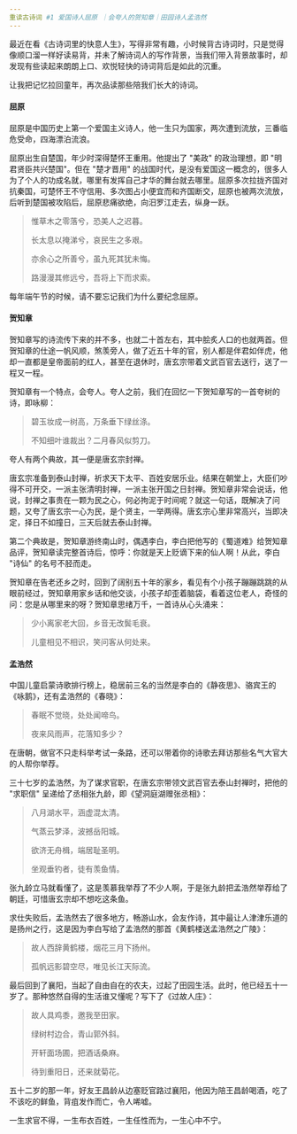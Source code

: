 ```yaml
---
重读古诗词 #1 爱国诗人屈原 ｜会夸人的贺知章｜田园诗人孟浩然 
---
```


最近在看《古诗词里的快意人生》，写得非常有趣，小时候背古诗词时，只是觉得像顺口溜一样好读易背，并未了解诗词人的写作背景，当我们带入背景故事时，却发现有些读起来朗朗上口、欢悦轻快的诗词背后是如此的沉重。

让我把记忆拉回童年，再次品读那些陪我们长大的诗词。

#### 屈原

屈原是中国历史上第一个爱国主义诗人，他一生只为国家，两次遭到流放，三番临危受命，四海漂泊流浪。

屈原出生自楚国，年少时深得楚怀王重用。他提出了 "美政" 的政治理想，即 "明君贤臣共兴楚国"。但在 "楚才晋用" 的战国时代，是没有爱国这一概念的，很多人为了个人的功成名就，哪里有发挥自己才华的舞台就去哪里。屈原多次拉拢齐国对抗秦国，可楚怀王不守信用、多次图占小便宜而和齐国断交，屈原也被两次流放，后听到楚国被攻陷后，屈原悲痛欲绝，向汨罗江走去，纵身一跃。

> 惟草木之零落兮，恐美人之迟暮。
>
> 长太息以掩涕兮，哀民生之多艰。
>
> 亦余心之所善兮，虽九死其犹未悔。
>
> 路漫漫其修远兮，吾将上下而求索。

每年端午节的时候，请不要忘记我们为什么要纪念屈原。

#### 贺知章

贺知章写的诗流传下来的并不多，也就二十首左右，其中脍炙人口的也就两首。但贺知章的仕途一帆风顺，煞羡旁人，做了近五十年的官，别人都是伴君如伴虎，他却一直都是皇帝面前的红人，甚至在退休时，唐玄宗带着文武百官去送行，送了一程又一程。

贺知章有一个特点，会夸人。夸人之前，我们在回忆一下贺知章写的一首夸树的诗，即咏柳：

> 碧玉妆成一树高，万条垂下绿丝涤。
>
> 不知细叶谁裁出？二月春风似剪刀。

夸人有两个典故，其一便是唐玄宗封禅。

唐玄宗准备到泰山封禅，祈求天下太平、百姓安居乐业。结果在朝堂上，大臣们吵得不可开交，一派主张清明封禅，一派主张开国之日封禅。贺知章非常会说话，他说，封禅之事贵在一颗为民之心，何必拘泥于时间呢？就这一句话，既解决了问题，又夸了唐玄宗一心为民，是个贤主，一举两得。唐玄宗心里非常高兴，当即决定，择日不如撞日，三天后就去泰山封禅。

第二个典故是，贺知章游终南山时，偶遇李白，李白把他写的《蜀道难》给贺知章品评，贺知章读完整首诗后，惊呼：你就是天上贬谪下来的仙人啊！从此，李白 "诗仙" 的名号不胫而走。

贺知章在告老还乡之时，回到了阔别五十年的家乡，看见有个小孩子蹦蹦跳跳的从眼前经过，贺知章用家乡话和他交谈，小孩子却歪着脑袋，看着这位老人，奇怪的问：您是从哪里来的呀？贺知章思绪万千，一首诗从心头涌来：

> 少小离家老大回，乡音无改鬓毛衰。
>
> 儿童相见不相识，笑问客从何处来。

#### 孟浩然

中国儿童启蒙诗歌排行榜上，稳居前三名的当然是李白的《静夜思》、骆宾王的《咏鹅》，还有孟浩然的《春晓》：

> 春眠不觉晓，处处闻啼鸟。
>
> 夜来风雨声，花落知多少？

在唐朝，做官不只走科举考试一条路，还可以带着你的诗歌去拜访那些名气大官大的人帮你举荐。

三十七岁的孟浩然，为了谋求官职，在唐玄宗带领文武百官去泰山封禅时，把他的 "求职信" 呈递给了丞相张九龄，即《望洞庭湖赠张丞相》：

> 八月湖水平，涵虚混太清。
>
> 气蒸云梦泽，波撼岳阳城。
>
> 欲济无舟楫，端居耻圣明。
>
> 坐观垂钓者，徒有羡鱼情。

张九龄立马就看懂了，这是羡慕我举荐了不少人啊，于是张九龄把孟浩然举荐给了朝廷，可惜唐玄宗却不想吃这条鱼。

求仕失败后，孟浩然去了很多地方，畅游山水，会友作诗，其中最让人津津乐道的是扬州之行，这是因为李白写给了孟浩然的那首《黄鹤楼送孟浩然之广陵》：

> 故人西辞黄鹤楼，烟花三月下扬州。
>
> 孤帆远影碧空尽，唯见长江天际流。

最后回到了襄阳，当起了自由自在的农夫，过起了田园生活。此时，他已经五十一岁了。那种悠然自得的生活谁又懂呢？写下了《过故人庄》：

> 故人具鸡黍，邀我至田家。
>
> 绿树村边合，青山郭外斜。
>
> 开轩面场圃，把酒话桑麻。
>
> 待到重阳日，还来就菊花。

五十二岁的那一年，好友王昌龄从边塞贬官路过襄阳，他因为陪王昌龄喝酒，吃了不该吃的鲜鱼，背疽发作而亡，令人唏嘘。

一生求官不得，一生布衣百姓，一生任性而为，一生心中不宁。

